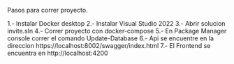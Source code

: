 Pasos para correr proyecto.

1.- Instalar Docker desktop
2.- Instalar Visual Studio 2022
3.- Abrir solucion invite.sln
4.- Correr proyecto con docker-compose
5.- En Package Manager console correr el comando Update-Database
6.- Api se encuentre en la direccion https://localhost:8002/swagger/index.html
7.- El Frontend se encuentra en http://localhost:4200

